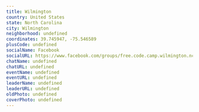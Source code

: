 ```yaml
---
title: Wilmington
country: United States
state: North Carolina
city: Wilmington
neighborhood: undefined
coordinates: 39.745947, -75.546589
plusCode: undefined
socialName: Facebook
socialURL: https://www.facebook.com/groups/free.code.camp.wilmington.nc
chatName: undefined
chatURL: undefined
eventName: undefined
eventURL: undefined
leaderName: undefined
leaderURL: undefined
oldPhoto: undefined
coverPhoto: undefined
---
```


